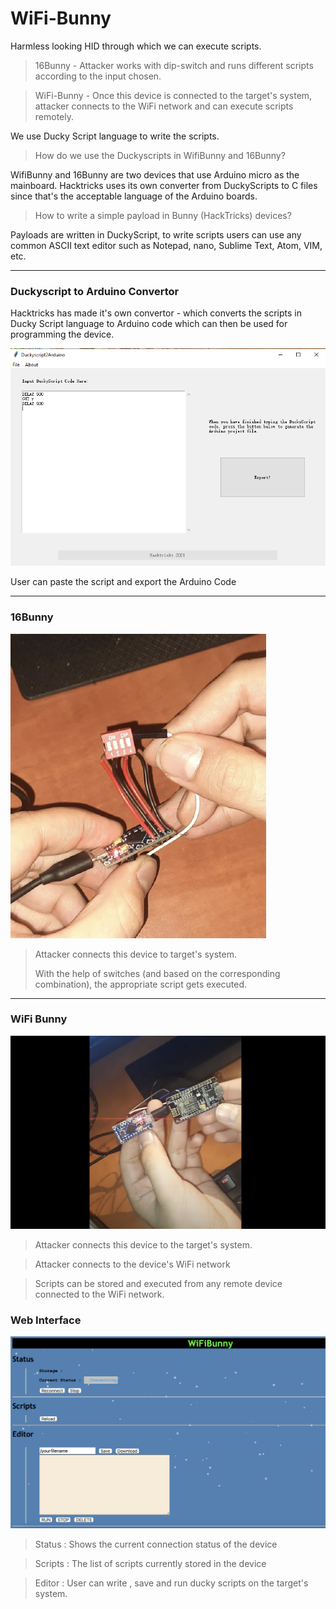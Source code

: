 # WiFi-Bunny
Harmless looking HID through which we can execute scripts.

> 16Bunny - Attacker works with dip-switch and runs different scripts according to the input chosen.

> WiFi-Bunny - Once this device is connected to the target's system, attacker connects to the WiFi network and can execute scripts remotely.

We use Ducky Script language to write the scripts.

> How do we use the Duckyscripts in WifiBunny and 16Bunny?

WifiBunny and 16Bunny are two devices that use Arduino micro as the mainboard. Hacktricks uses its own converter from DuckyScripts to C files since that's the acceptable language of the Arduino boards.

> How to write a simple payload in Bunny (HackTricks) devices?

Payloads are written in DuckyScript, to write scripts users can use any common ASCII text editor such as Notepad, nano, Sublime Text, Atom, VIM, etc.

---

### Duckyscript to Arduino Convertor

Hacktricks has made it's own convertor - which converts the scripts in Ducky Script language to Arduino code which can then be used for programming the device.

![DuckyscriptArduino](https://github.com/nerdpepe/WiFi-Bunny/blob/main/media/web-convertor.png)

User can paste the script and export the Arduino Code

---

### 16Bunny

![DuckyscriptArduino](https://github.com/nerdpepe/WiFi-Bunny/blob/main/media/Dip-switch_55.png)

> Attacker connects this device to target's system. 
>
> With the help of switches (and based on the corresponding combination), the appropriate script gets executed.

---

### WiFi Bunny

![WifiBunny](https://github.com/nerdpepe/WiFi-Bunny/blob/main/media/WiFi-bunny.png)

> Attacker connects this device to the target's system.

> Attacker connects to the device's WiFi network

> Scripts can be stored and executed from any remote device connected to the WiFi network.

### Web Interface 

![FinalVersion](https://github.com/nerdpepe/WiFi-Bunny/blob/main/media/web-interface-2.png)

> Status : Shows the current connection status of the device

> Scripts : The list of scripts currently stored in the device

> Editor : User can write , save and run ducky scripts on the target's system.

